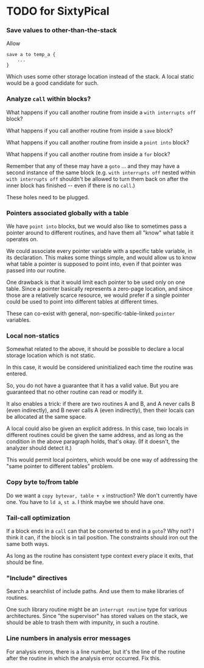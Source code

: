 TODO for SixtyPical
===================

### Save values to other-than-the-stack

Allow

    save a to temp_a {
        ...
    }

Which uses some other storage location instead of the stack.  A local static
would be a good candidate for such.

### Analyze `call` within blocks?

What happens if you call another routine from inside a `with interrupts off` block?

What happens if you call another routine from inside a `save` block?

What happens if you call another routine from inside a `point into` block?

What happens if you call another routine from inside a `for` block?

Remember that any of these may have a `goto` ... and they may have a second
instance of the same block (e.g. `with interrupts off` nested within
`with interrupts off` shouldn't be allowed to turn them back on after the
inner block has finished -- even if there is no `call`.)

These holes need to be plugged.

### Pointers associated globally with a table

We have `point into` blocks, but we would also like to sometimes pass a pointer
around to different routines, and have them all "know" what table it operates on.

We could associate every pointer variable with a specific table variable, in its
declaration.  This makes some things simple, and would allow us to know what table a
pointer is supposed to point into, even if that pointer was passed into our routine.

One drawback is that it would limit each pointer to be used only on one table.  Since a
pointer basically represents a zero-page location, and since those are a relatively scarce
resource, we would prefer if a single pointer could be used to point into different tables
at different times.

These can co-exist with general, non-specific-table-linked `pointer` variables.

### Local non-statics

Somewhat related to the above, it should be possible to declare a local storage
location which is not static.

In this case, it would be considered uninitialized each time the routine was
entered.

So, you do not have a guarantee that it has a valid value.  But you are guaranteed
that no other routine can read or modify it.

It also enables a trick: if there are two routines A and B, and A never calls B
(even indirectly), and B never calls A (even indirectly), then their locals can
be allocated at the same space.

A local could also be given an explicit address.  In this case, two locals in
different routines could be given the same address, and as long as the condition
in the above paragraph holds, that's okay.  (If it doesn't, the analyzer should
detect it.)

This would permit local pointers, which would be one way of addressing the
"same pointer to different tables" problem.

### Copy byte to/from table

Do we want a `copy bytevar, table + x` instruction?  We don't currently have one.
You have to `ld a`, `st a`.  I think maybe we should have one.

### Tail-call optimization

If a block ends in a `call` can that be converted to end in a `goto`?  Why not?  I think it can,
if the block is in tail position.  The constraints should iron out the same both ways.

As long as the routine has consistent type context every place it exits, that should be fine.

### "Include" directives

Search a searchlist of include paths.  And use them to make libraries of routines.

One such library routine might be an `interrupt routine` type for various architectures.
Since "the supervisor" has stored values on the stack, we should be able to trash them
with impunity, in such a routine.

### Line numbers in analysis error messages

For analysis errors, there is a line number, but it's the line of the routine
after the routine in which the analysis error occurred.  Fix this.
